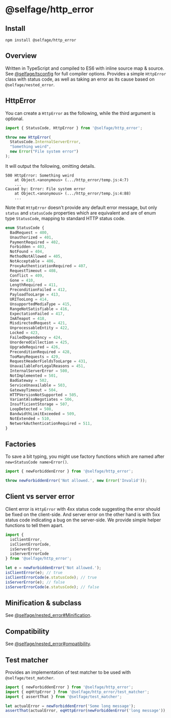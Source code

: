 # @selfage/http_error

## Install

`npm install @selfage/http_error`

## Overview

Written in TypeScript and compiled to ES6 with inline source map & source. See [@selfage/tsconfig](https://www.npmjs.com/package/@selfage/tsconfig) for full compiler options. Provides a simple `HttpError` class with status code, as well as taking an error as its cause based on `@selfage/nested_error`.

## HttpError

You can create a `HttpError` as the following, while the third argument is optional.

```TypeScript
import { StatusCode, HttpError } from '@selfage/http_error';

throw new HttpError(
  StatusCode.InternalServerError,
  "Something weird",
  new Error("File system error")
);
```

It will output the following, omitting details.

```
500 HttpError: Something weird
    at Object.<anonymous> (.../http_error/temp.js:4:7)
    ...
Caused by: Error: File system error
    at Object.<anonymous> (.../http_error/temp.js:4:88)
    ...
```

Note that `HttpError` doesn't provide any default error message, but only `status` and `statusCode` properties which are equivalent and are of enum type `StatusCode`, mapping to standard HTTP status code.

```TypeScript
enum StatusCode {
  BadRequest = 400,
  Unauthorized = 401,
  PaymentRequired = 402,
  Forbidden = 403,
  NotFound = 404,
  MethodNotAllowed = 405,
  NotAcceptable = 406,
  ProxyAuthenticationRequired = 407,
  RequestTimeout = 408,
  Conflict = 409,
  Gone = 410,
  LengthRequired = 411,
  PreconditionFailed = 412,
  PayloadTooLarge = 413,
  URITooLong = 414,
  UnsupportedMediaType = 415,
  RangeNotSatisfiable = 416,
  ExpectationFailed = 417,
  ImATeapot = 418,
  MisdirectedRequest = 421,
  UnprocessableEntity = 422,
  Locked = 423,
  FailedDependency = 424,
  UnorderedCollection = 425,
  UpgradeRequired = 426,
  PreconditionRequired = 428,
  TooManyRequests = 429,
  RequestHeaderFieldsTooLarge = 431,
  UnavailableForLegalReasons = 451,
  InternalServerError = 500,
  NotImplemented = 501,
  BadGateway = 502,
  ServiceUnavailable = 503,
  GatewayTimeout = 504,
  HTTPVersionNotSupported = 505,
  VariantAlsoNegotiates = 506,
  InsufficientStorage = 507,
  LoopDetected = 508,
  BandwidthLimitExceeded = 509,
  NotExtended = 510,
  NetworkAuthenticationRequired = 511,
}
```

## Factories

To save a bit typing, you might use factory functions which are named after `new<StatusCode name>Error()`.

```TypeScript
import { newForbiddenError } from '@selfage/http_error';

throw newForbiddenError('Not allowed.', new Error('Invalid'));
```

## Client vs server error

Client error is `HttpError` with 4xx status code suggesting the error should be fixed on the client-side. And server error on the other hand is with 5xx status code indicating a bug on the server-side. We provide simple helper functions to tell them apart.

```TypeScript
import {
  isClientError,
  isClientErrorCode,
  isServerError,
  isServerErrorCode
} from '@selfage/http_error';

let e = newForbiddenError('Not allowed.');
isClientError(e); // true
isClientErrorCode(e.statusCode); // true
isServerError(e); // false
isServerErrorCode(e.statusCode); // false
```

## Minification & subclass

See [@selfage/nested_error#Minification](https://github.com/selfage/nested_error#minification).

## Compatibility

See [@selfage/nested_error#ompatibility](https://github.com/selfage/nested_error#compatibility).

## Test matcher

Provides an implementation of test matcher to be used with `@selfage/test_matcher`.

```TypeScript
import { newForbiddenError } from '@selfage/http_error';
import { eqHttpError } from '@selfage/http_error/test_matcher';
import { assertThat } from '@selfage/test_matcher';

let actualError = newForbiddenError('Some long message');
assertThat(actualError, eqHttpError(newForbiddenError('long message')), `error`);
```
